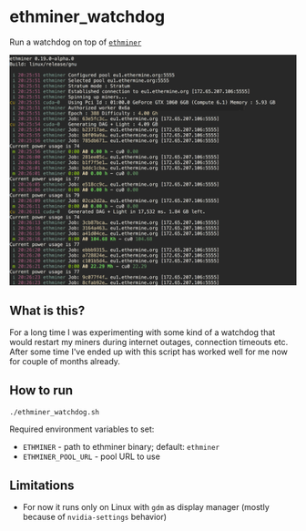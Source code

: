 # ethminer_watchdog

Run a watchdog on top of [`ethminer`](https://github.com/ethereum-mining/ethminer/)

![Screenshot](/docs/screenshot.png)

## What is this?

For a long time I was experimenting with some kind of a watchdog that would
restart my miners during internet outages, connection timeouts etc.
After some time I've ended up with this script has worked well for me now for
couple of months already.

## How to run

```
./ethminer_watchdog.sh
```

Required environment variables to set:

 * `ETHMINER` - path to ethminer binary; default: `ethminer`
 * `ETHMINER_POOL_URL` - pool URL to use

## Limitations

* For now it runs only on Linux with `gdm` as display manager
  (mostly because of `nvidia-settings` behavior)

